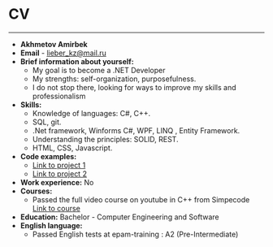 # **CV**
---
* **Akhmetov Amirbek**
* **Email** - lieber_kz@mail.ru
* **Brief information about yourself:**
  * My goal is to become a .NET Developer
  * My strengths: self-organization, purposefulness.
  * I do not stop there, looking for ways to improve my skills and professionalism
* **Skills:**
  * Knowledge of languages: С#, C++.
  * SQL, git.
  * .Net framework, Winforms C#, WPF, LINQ , Entity Framework.
  * Understanding the principles: SOLID, REST.
  * HTML, CSS, Javascript.
* **Code examples:**
  * [Link to project 1](https://github.com/ForGas/ToDoList "Going to github")
  * [Link to project 2](https://github.com/ForGas/Shop_Flowers "Going to github")
* **Work experience:** No
* **Courses:**
  * Passed the full video course on youtube in C++ from Simpecode [Link to course](https://www.youtube.com/watch?v=kRcbYLK3OnQ&list=PLQOaTSbfxUtCrKs0nicOg2npJQYSPGO9r)
 * **Education:** Bachelor - Computer Engineering and Software
 * **English language:**
   * Passed English tests at epam-training : A2 (Pre-Intermediate)
